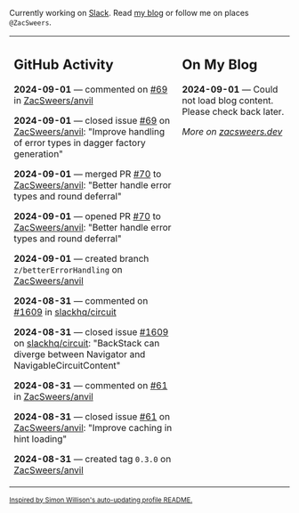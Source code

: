Currently working on [Slack](https://slack.com/). Read [my blog](https://zacsweers.dev/) or follow me on places `@ZacSweers`.

<table><tr><td valign="top" width="60%">

## GitHub Activity
<!-- githubActivity starts -->
**2024-09-01** — commented on [#69](https://github.com/ZacSweers/anvil/issues/69#issuecomment-2323510934) in [ZacSweers/anvil](https://github.com/ZacSweers/anvil)

**2024-09-01** — closed issue [#69](https://github.com/ZacSweers/anvil/issues/69) on [ZacSweers/anvil](https://github.com/ZacSweers/anvil): "Improve handling of error types in dagger factory generation"

**2024-09-01** — merged PR [#70](https://github.com/ZacSweers/anvil/pull/70) to [ZacSweers/anvil](https://github.com/ZacSweers/anvil): "Better handle error types and round deferral"

**2024-09-01** — opened PR [#70](https://github.com/ZacSweers/anvil/pull/70) to [ZacSweers/anvil](https://github.com/ZacSweers/anvil): "Better handle error types and round deferral"

**2024-09-01** — created branch `z/betterErrorHandling` on [ZacSweers/anvil](https://github.com/ZacSweers/anvil)

**2024-08-31** — commented on [#1609](https://github.com/slackhq/circuit/issues/1609#issuecomment-2323040064) in [slackhq/circuit](https://github.com/slackhq/circuit)

**2024-08-31** — closed issue [#1609](https://github.com/slackhq/circuit/issues/1609) on [slackhq/circuit](https://github.com/slackhq/circuit): "BackStack can diverge between Navigator and NavigableCircuitContent"

**2024-08-31** — commented on [#61](https://github.com/ZacSweers/anvil/issues/61#issuecomment-2323024437) in [ZacSweers/anvil](https://github.com/ZacSweers/anvil)

**2024-08-31** — closed issue [#61](https://github.com/ZacSweers/anvil/issues/61) on [ZacSweers/anvil](https://github.com/ZacSweers/anvil): "Improve caching in hint loading"

**2024-08-31** — created tag `0.3.0` on [ZacSweers/anvil](https://github.com/ZacSweers/anvil)
<!-- githubActivity ends -->
</td><td valign="top" width="40%">

## On My Blog
<!-- blog starts -->
**2024-09-01** — Could not load blog content. Please check back later.
<!-- blog ends -->
_More on [zacsweers.dev](https://zacsweers.dev/)_
</td></tr></table>

<sub><a href="https://simonwillison.net/2020/Jul/10/self-updating-profile-readme/">Inspired by Simon Willison's auto-updating profile README.</a></sub>